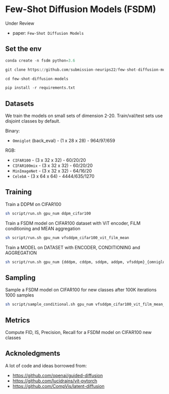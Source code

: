 # Few-Shot Diffusion Models (FSDM)


Under Review

* paper: `Few-Shot Diffusion Models`

## Set the env
```python
conda create -n fsdm python=3.6

git clone https://github.com/submission-neurips22/few-shot-diffusion-models

cd few-shot-diffusion-models

pip install -r requirements.txt
```

## Datasets
We train the models on small sets of dimension 2-20. 
Train/val/test sets use disjoint classes by default.

Binary:

* `Omniglot` (back_eval) - (1 x 28 x 28) - 964/97/659

RGB:

* `CIFAR100` - (3 x 32 x 32) - 60/20/20
* `CIFAR100mix` - (3 x 32 x 32) - 60/20/20
* `MinImageNet` - (3 x 32 x 32) - 64/16/20
* `CelebA` - (3 x 64 x 64) - 4444/635/1270

## Training

Train a DDPM on CIFAR100

```bash
sh script/run.sh gpu_num ddpm_cifar100 
```

Train a FSDM model on CIFAR100 dataset with ViT encoder, FiLM conditioning and MEAN aggregation

```bash
sh script/run.sh gpu_num vfsddpm_cifar100_vit_film_mean
```

Train a MODEL on DATASET with ENCODER, CONDITIONING and AGGREGATION

```bash
sh script/run.sh gpu_num {dddpm, cddpm, sddpm, addpm, vfsddpm}_{omniglot, cifar100, cifar100mix, minimagenet, cub, celeba}_{vit, unet}_{mean, lag, cls, sum_patch_mean}
```

## Sampling
Sample a FSDM model on CIFAR100 for new classes after 100K iterations 1000 samples

```bash
sh script/sample_conditional.sh gpu_num vfsddpm_cifar100_vit_film_mean_outdistro {date} 100000 1000
```


## Metrics
Compute FID, IS, Precision, Recall for a FSDM model on CIFAR100 new classes




## Acknoledgments

A lot of code and ideas borrowed from:

* https://github.com/openai/guided-diffusion
* https://github.com/lucidrains/vit-pytorch
* https://github.com/CompVis/latent-diffusion


